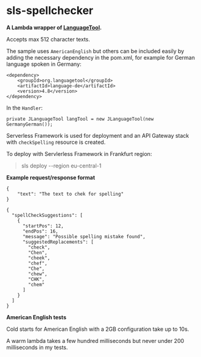 # sls-spellchecker
**A Lambda wrapper of [LanguageTool](https://languagetool.org/).**

Accepts max 512 character texts.

The sample uses `AmericanEnglish` but others can be included easily by adding the necessary dependency in the pom.xml, for example for German language spoken in Germany:

    <dependency>
        <groupId>org.languagetool</groupId>
        <artifactId>language-de</artifactId>
        <version>4.8</version>
    </dependency>

In the `Handler`:

    private JLanguageTool langTool = new JLanguageTool(new GermanyGerman());

Serverless Framework is used for deployment and an API Gateway stack with `checkSpelling` resource is created.

To deploy with Servlerless Framework in Frankfurt region:
> sls deploy --region eu-central-1


**Example request/response format**

   
```
{
   	"text": "The text to chek for spelling"
}
```
```
{
  "spellCheckSuggestions": [
    {
      "startPos": 12,
      "endPos": 16,
      "message": "Possible spelling mistake found",
      "suggestedReplacements": [
        "check",
        "Chen",
        "cheek",
        "chef",
        "Che",
        "chew",
        "CHK",
        "chem"
      ]
    }
  ]
}
```
**American English tests**



Cold starts for American English with a 2GB configuration take up to 10s. 

A warm lambda takes a few hundred milliseconds but never under 200 milliseconds in my tests.
